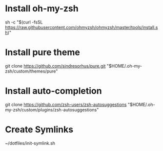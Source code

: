 # Install oh-my-zsh
sh -c "$(curl -fsSL https://raw.githubusercontent.com/ohmyzsh/ohmyzsh/master/tools/install.sh)"

# Install pure theme
git clone https://github.com/sindresorhus/pure.git "$HOME/.oh-my-zsh/custom/themes/pure"

# Install auto-completion
git clone https://github.com/zsh-users/zsh-autosuggestions "$HOME/.oh-my-zsh/custom/plugins/zsh-autosuggestions"

# Create Symlinks
~/dotfiles/init-symlink.sh
